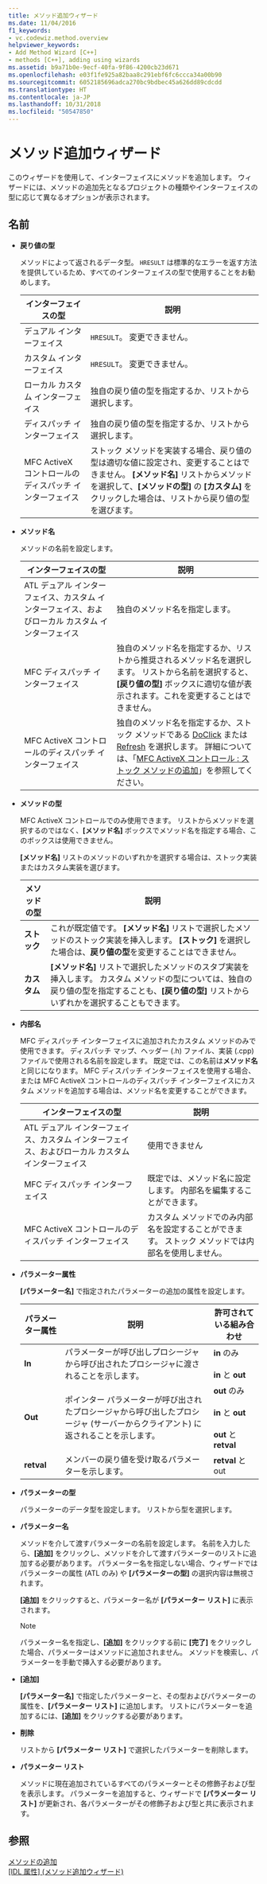 ```yaml
---
title: メソッド追加ウィザード
ms.date: 11/04/2016
f1_keywords:
- vc.codewiz.method.overview
helpviewer_keywords:
- Add Method Wizard [C++]
- methods [C++], adding using wizards
ms.assetid: b9a71b0e-9ecf-40fa-9f86-4200cb23d671
ms.openlocfilehash: e03f1fe925a82baa8c291ebf6fc6ccca34a00b90
ms.sourcegitcommit: 6052185696adca270bc9bdbec45a626dd89cdcdd
ms.translationtype: HT
ms.contentlocale: ja-JP
ms.lasthandoff: 10/31/2018
ms.locfileid: "50547850"
---
```

# <a name="add-method-wizard"></a>メソッド追加ウィザード

このウィザードを使用して、インターフェイスにメソッドを追加します。 ウィザードには、メソッドの追加先となるプロジェクトの種類やインターフェイスの型に応じて異なるオプションが表示されます。

## <a name="names"></a>名前

- **戻り値の型**

   メソッドによって返されるデータ型。 `HRESULT` は標準的なエラーを返す方法を提供しているため、すべてのインターフェイスの型で使用することをお勧めします。

   |インターフェイスの型|説明|
   |--------------------|-----------------|
   |デュアル インターフェイス|`HRESULT`。 変更できません。|
   |カスタム インターフェイス|`HRESULT`。 変更できません。|
   |ローカル カスタム インターフェイス|独自の戻り値の型を指定するか、リストから選択します。|
   |ディスパッチ インターフェイス|独自の戻り値の型を指定するか、リストから選択します。|
   |MFC ActiveX コントロールのディスパッチ インターフェイス|ストック メソッドを実装する場合、戻り値の型は適切な値に設定され、変更することはできません。 **[メソッド名]** リストからメソッドを選択して、**[メソッドの型]** の **[カスタム]** をクリックした場合は、リストから戻り値の型を選びます。|

- **メソッド名**

   メソッドの名前を設定します。

   |インターフェイスの型|説明|
   |--------------------|-----------------|
   |ATL デュアル インターフェイス、カスタム インターフェイス、およびローカル カスタム インターフェイス|独自のメソッド名を指定します。|
   |MFC ディスパッチ インターフェイス|独自のメソッド名を指定するか、リストから推奨されるメソッド名を選択します。 リストから名前を選択すると、**[戻り値の型]** ボックスに適切な値が表示されます。これを変更することはできません。|
   |MFC ActiveX コントロールのディスパッチ インターフェイス|独自のメソッド名を指定するか、ストック メソッドである [DoClick](../mfc/reference/colecontrol-class.md#doclick) または [Refresh](../mfc/reference/colecontrol-class.md#refresh) を選択します。 詳細については、「[MFC ActiveX コントロール : ストック メソッドの追加](../mfc/mfc-activex-controls-adding-stock-methods.md)」を参照してください。|

- **メソッドの型**

   MFC ActiveX コントロールでのみ使用できます。 リストからメソッドを選択するのではなく、**[メソッド名]** ボックスでメソッド名を指定する場合、このボックスは使用できません。

   **[メソッド名]** リストのメソッドのいずれかを選択する場合は、ストック実装またはカスタム実装を選びます。

   |メソッドの型|説明|
   |-----------------|-----------------|
   |**ストック**|これが既定値です。 **[メソッド名]** リストで選択したメソッドのストック実装を挿入します。 **[ストック]** を選択した場合は、**戻り値の型**を変更することはできません。|
   |**カスタム**|**[メソッド名]** リストで選択したメソッドのスタブ実装を挿入します。 カスタム メソッドの型については、独自の戻り値の型を指定することも、**[戻り値の型]** リストからいずれかを選択することもできます。|

- **内部名**

   MFC ディスパッチ インターフェイスに追加されたカスタム メソッドのみで使用できます。 ディスパッチ マップ、ヘッダー (.h) ファイル、実装 (.cpp) ファイルで使用される名前を設定します。 既定では、この名前は**メソッド名**と同じになります。 MFC ディスパッチ インターフェイスを使用する場合、または MFC ActiveX コントロールのディスパッチ インターフェイスにカスタム メソッドを追加する場合は、メソッド名を変更することができます。

   |インターフェイスの型|説明|
   |--------------------|-----------------|
   |ATL デュアル インターフェイス、カスタム インターフェイス、およびローカル カスタム インターフェイス|使用できません|
   |MFC ディスパッチ インターフェイス|既定では、メソッド名に設定します。 内部名を編集することができます。|
   |MFC ActiveX コントロールのディスパッチ インターフェイス|カスタム メソッドでのみ内部名を設定することができます。 ストック メソッドでは内部名を使用しません。|

- **パラメーター属性**

   **[パラメーター名]** で指定されたパラメーターの追加の属性を設定します。

   |パラメーター属性|説明|許可されている組み合わせ|
   |-------------------------|-----------------|--------------------------|
   |**In**|パラメーターが呼び出しプロシージャから呼び出されたプロシージャに渡されることを示します。|**in** のみ<br /><br /> **in** と **out**|
   |**Out**|ポインター パラメーターが呼び出されたプロシージャから呼び出したプロシージャ (サーバーからクライアント) に返されることを示します。|**out** のみ<br /><br /> **in** と **out**<br /><br /> **out** と **retval**|
   |**retval**|メンバーの戻り値を受け取るパラメーターを示します。|**retval** と out|

- **パラメーターの型**

   パラメーターのデータ型を設定します。 リストから型を選択します。

- **パラメーター名**

   メソッドを介して渡すパラメーターの名前を設定します。 名前を入力したら、**[追加]** をクリックし、メソッドを介して渡すパラメーターのリストに追加する必要があります。 パラメーター名を指定しない場合、ウィザードではパラメーターの属性 (ATL のみ) や **[パラメーターの型]** の選択内容は無視されます。

   **[追加]** をクリックすると、パラメーター名が **[パラメーター リスト]** に表示されます。

   > [!Note]
   > パラメーター名を指定し、**[追加]** をクリックする前に **[完了]** をクリックした場合、パラメーターはメソッドに追加されません。 メソッドを検索し、パラメーターを手動で挿入する必要があります。

- **[追加]**

   **[パラメーター名]** で指定したパラメーターと、その型およびパラメーターの属性を、**[パラメーター リスト]** に追加します。 リストにパラメーターを追加するには、**[追加]** をクリックする必要があります。

- **削除**

   リストから **[パラメーター リスト]** で選択したパラメーターを削除します。

- **パラメーター リスト**

   メソッドに現在追加されているすべてのパラメーターとその修飾子および型を表示します。 パラメーターを追加すると、ウィザードで **[パラメーター リスト]** が更新され、各パラメーターがその修飾子および型と共に表示されます。

## <a name="see-also"></a>参照

[メソッドの追加](../ide/adding-a-method-visual-cpp.md)<br/>
[[IDL 属性] (メソッド追加ウィザード)](../ide/idl-attributes-add-method-wizard.md)